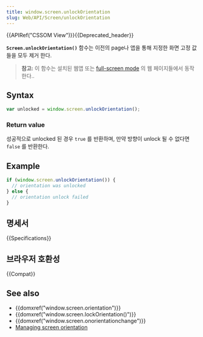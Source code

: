 ```yaml
---
title: window.screen.unlockOrientation
slug: Web/API/Screen/unlockOrientation
---
```


{{APIRef("CSSOM View")}}{{Deprecated_header}}

**`Screen.unlockOrientation()`** 함수는 이전의 page나 앱을 통해 지정한 화면 고정 값들을 모두 제거 한다.

> **참고:** 이 함수는 설치된 웹앱 또는 [full-screen mode](/ko/docs/Web/Guide/DOM/Using_full_screen_mode) 의 웹 페이지들에서 동작한다..

## Syntax

```js
var unlocked = window.screen.unlockOrientation();
```

### Return value

성공적으로 unlocked 된 경우 `true` 를 반환하며, 만약 방향이 unlock 될 수 없다면 `false` 를 반환한다.

## Example

```js
if (window.screen.unlockOrientation()) {
  // orientation was unlocked
} else {
  // orientation unlock failed
}
```

## 명세서

{{Specifications}}

## 브라우저 호환성

{{Compat}}

## See also

- {{domxref("window.screen.orientation")}}
- {{domxref("window.screen.lockOrientation()")}}
- {{domxref("window.screen.onorientationchange")}}
- [Managing screen orientation](/ko/docs/Managing_screen_orientation)
